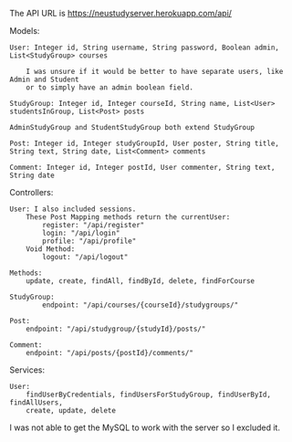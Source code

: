 The API URL is https://neustudyserver.herokuapp.com/api/

Models:

	User: Integer id, String username, String password, Boolean admin, List<StudyGroup> courses
 
		I was unsure if it would be better to have separate users, like Admin and Student 
		or to simply have an admin boolean field.
	
	StudyGroup: Integer id, Integer courseId, String name, List<User> studentsInGroup, List<Post> posts
	
	AdminStudyGroup and StudentStudyGroup both extend StudyGroup
	
	Post: Integer id, Integer studyGroupId, User poster, String title, String text, String date, List<Comment> comments
	
	Comment: Integer id, Integer postId, User commenter, String text, String date

Controllers:

	User: I also included sessions.
		These Post Mapping methods return the currentUser:
			register: "/api/register"
			login: "/api/login"
			profile: "/api/profile"
		Void Method:
			logout: "/api/logout"
	
	Methods:
		update, create, findAll, findById, delete, findForCourse
	
	StudyGroup:
			endpoint: "/api/courses/{courseId}/studygroups/"
	
	Post:
		endpoint: "/api/studygroup/{studyId}/posts/"
		
	Comment:
		endpoint: "/api/posts/{postId}/comments/"

Services:
	
	User: 
		findUserByCredentials, findUsersForStudyGroup, findUserById, findAllUsers, 
		create, update, delete

I was not able to get the MySQL to work with the server so I excluded it.
